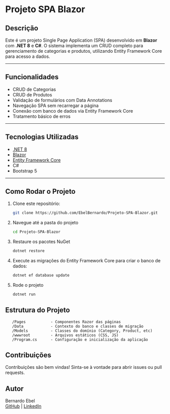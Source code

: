 # Projeto SPA Blazor

## Descrição

Este é um projeto Single Page Application (SPA) desenvolvido em **Blazor** com **.NET 8** e **C#**. O sistema implementa um CRUD completo para gerenciamento de categorias e produtos, utilizando Entity Framework Core para acesso a dados.

---

## Funcionalidades

- CRUD de Categorias
- CRUD de Produtos
- Validação de formulários com Data Annotations
- Navegação SPA sem recarregar a página
- Conexão com banco de dados via Entity Framework Core
- Tratamento básico de erros

---

## Tecnologias Utilizadas

- [.NET 8](https://dotnet.microsoft.com/en-us/)
- [Blazor](https://dotnet.microsoft.com/apps/aspnet/web-apps/blazor)
- [Entity Framework Core](https://learn.microsoft.com/en-us/ef/core/)
- C#
- Bootstrap 5

---

## Como Rodar o Projeto

1. Clone este repositório:
   ```bash
   git clone https://github.com/EbelBernardo/Projeto-SPA-Blazor.git

2. Navegue até a pasta do projeto
   ```bash
   cd Projeto-SPA-Blazor

3. Restaure os pacotes NuGet
   ```bash
   dotnet restore

4. Execute as migrações do Entity Framework Core para criar o banco de dados:
   ```bash
   dotnet ef database update

5. Rode o projeto
   ```bash
   dotnet run

## Estrutura do Projeto
   ```
      /Pages           - Componentes Razor das páginas
      /Data            - Contexto do banco e classes de migração
      /Models          - Classes do domínio (Category, Product, etc)
      /wwwroot         - Arquivos estáticos (CSS, JS)
      /Program.cs      - Configuração e inicialização da aplicação
   ```

## Contribuições
Contribuições são bem vindas! Sinta-se à vontade para abrir issues ou pull requests.

## Autor
Bernardo Ebel <br>
[GitHub](https://github.com/EbelBernardo) | [LinkedIn](https://www.linkedin.com/in/bernardo-ebel-743831303/)
